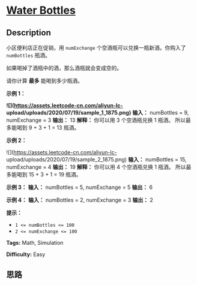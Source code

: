 # [Water Bottles][title]

## Description

小区便利店正在促销，用 `numExchange` 个空酒瓶可以兑换一瓶新酒。你购入了 `numBottles` 瓶酒。

如果喝掉了酒瓶中的酒，那么酒瓶就会变成空的。

请你计算 **最多** 能喝到多少瓶酒。



**示例 1：**

**![](https://assets.leetcode-cn.com/aliyun-lc-
upload/uploads/2020/07/19/sample_1_1875.png)**
            **输入：** numBottles = 9, numExchange = 3    **输出：** 13    **解释：** 你可以用 3 个空酒瓶兑换 1 瓶酒。    所以最多能喝到 9 + 3 + 1 = 13 瓶酒。    

**示例 2：**

![](https://assets.leetcode-cn.com/aliyun-lc-
upload/uploads/2020/07/19/sample_2_1875.png)
            **输入：** numBottles = 15, numExchange = 4    **输出：** 19    **解释：** 你可以用 4 个空酒瓶兑换 1 瓶酒。    所以最多能喝到 15 + 3 + 1 = 19 瓶酒。    

**示例 3：**
            **输入：** numBottles = 5, numExchange = 5    **输出：** 6    

**示例 4：**
            **输入：** numBottles = 2, numExchange = 3    **输出：** 2    



**提示：**

  * `1 <= numBottles <= 100`
  * `2 <= numExchange <= 100`


**Tags:** Math, Simulation

**Difficulty:** Easy

## 思路

[title]: https://leetcode-cn.com/problems/water-bottles
